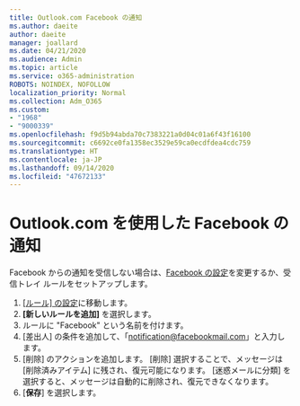 ```yaml
---
title: Outlook.com Facebook の通知
ms.author: daeite
author: daeite
manager: joallard
ms.date: 04/21/2020
ms.audience: Admin
ms.topic: article
ms.service: o365-administration
ROBOTS: NOINDEX, NOFOLLOW
localization_priority: Normal
ms.collection: Adm_O365
ms.custom:
- "1968"
- "9000339"
ms.openlocfilehash: f9d5b94abda70c7383221a0d04c01a6f43f16100
ms.sourcegitcommit: c6692ce0fa1358ec3529e59ca0ecdfdea4cdc759
ms.translationtype: HT
ms.contentlocale: ja-JP
ms.lasthandoff: 09/14/2020
ms.locfileid: "47672133"
---
```

# <a name="facebook-notifications-using-outlookcom"></a>Outlook.com を使用した Facebook の通知

Facebook からの通知を受信しない場合は、[Facebook の設定](https://aka.ms/facebook-notifications-settings)を変更するか、受信トレイ ルールをセットアップします。

1. [[ルール] の設定](https://outlook.live.com/mail/options/mail/rules/inboxRules)に移動します。
1. **[新しいルールを追加]** を選択します。
1. ルールに "Facebook" という名前を付けます。
1. [差出人] の条件を追加して、「notification@facebookmail.com」と入力します。
1. [削除] のアクションを追加します。 [削除] 選択することで、メッセージは [削除済みアイテム] に残され、復元可能になります。 [迷惑メールに分類] を選択すると、メッセージは自動的に削除され、復元できなくなります。
1. [**保存**] を選択します。